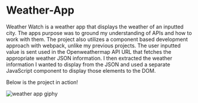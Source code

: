 # Weather-App

Weather Watch is a weather app that displays the weather of an inputted city. 
The apps purpose was to ground my understanding of APIs and how to work with them.
The project also utilizes a component based development approach with webpack, unlike my previous projects. The user inputted value is sent used in the Openweathermap API URL that fetches the appropriate weather JSON information. I then extracted the weather information I wanted to display from the JSON and used a separate JavaScript component to display those elements to the DOM.

Below is the project in action!

![weather app giphy](https://user-images.githubusercontent.com/90656124/172441553-c16e32fe-9366-4e0c-9712-df19fc41bd7b.gif)

